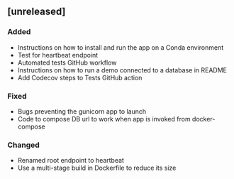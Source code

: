 ## [unreleased]
### Added
- Instructions on how to install and run the app on a Conda environment
- Test for heartbeat endpoint
- Automated tests GitHub workflow
- Instructions on how to run a demo connected to a database in README
- Add Codecov steps to Tests GitHub action
### Fixed
- Bugs preventing the gunicorn app to launch
- Code to compose DB url to work when app is invoked from docker-compose
### Changed
- Renamed root endpoint to heartbeat
- Use a multi-stage build in Dockerfile to reduce its size
